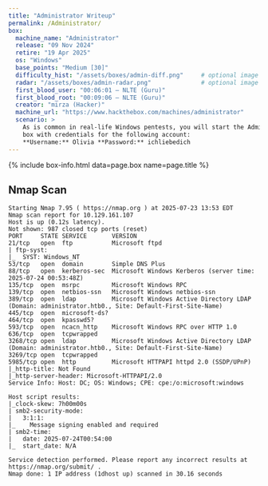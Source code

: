 ```yaml
---
title: "Administrator Writeup"
permalink: /Administrator/
box:
  machine_name: "Administrator"
  release: "09 Nov 2024"
  retire: "19 Apr 2025"
  os: "Windows"
  base_points: "Medium [30]"
  difficulty_hist: "/assets/boxes/admin-diff.png"     # optional image
  radar: "/assets/boxes/admin-radar.png"              # optional image
  first_blood_user: "00:06:01 — NLTE (Guru)"
  first_blood_root: "00:09:06 — NLTE (Guru)"
  creator: "mirza (Hacker)"
  machine_url: "https://www.hackthebox.com/machines/administrator"
  scenario: >
    As is common in real-life Windows pentests, you will start the Administrator
    box with credentials for the following account:
    **Username:** Olivia **Password:** ichliebedich
---
```

<style>
.box-card{border:1px solid #2c2c2c;border-radius:10px;padding:1rem 1rem .5rem;background:#121212;box-shadow:0 0 0 1px #000 inset;margin:1.5rem 0}
.box-card__header{display:flex;align-items:center;justify-content:space-between;border-bottom:1px solid #2c2c2c;padding-bottom:.5rem;margin-bottom:.75rem}
.box-card__title{margin:0;font-size:1.6rem;color:#58f87a;letter-spacing:.5px}
.box-card__cta{font-size:.9rem;text-decoration:none;border:1px solid #2c2c2c;padding:.25rem .5rem;border-radius:6px}
.box-grid{display:grid;gap:.25rem}
.box-row{display:grid;grid-template-columns:180px 1fr;gap:1rem;padding:.4rem 0;border-bottom:1px dashed #222}
.box-row:last-child{border-bottom:none}
.box-row>span:first-child{color:#f15;font-weight:700}
.box-row--stack{align-items:start}
.box-img{max-width:460px;width:100%;height:auto;border-radius:6px;border:1px solid #222}
.box-note{display:inline-block;background:#0f1a0f;border:1px solid #224822;padding:.6rem .7rem;border-radius:8px}
</style>

{% include box-info.html data=page.box name=page.title %}

## Nmap Scan
```
Starting Nmap 7.95 ( https://nmap.org ) at 2025-07-23 13:53 EDT
Nmap scan report for 10.129.161.107
Host is up (0.12s latency).
Not shown: 987 closed tcp ports (reset)
PORT     STATE SERVICE       VERSION
21/tcp   open  ftp           Microsoft ftpd
| ftp-syst: 
|_  SYST: Windows_NT
53/tcp   open  domain        Simple DNS Plus
88/tcp   open  kerberos-sec  Microsoft Windows Kerberos (server time: 2025-07-24 00:53:48Z)
135/tcp  open  msrpc         Microsoft Windows RPC
139/tcp  open  netbios-ssn   Microsoft Windows netbios-ssn
389/tcp  open  ldap          Microsoft Windows Active Directory LDAP (Domain: administrator.htb0., Site: Default-First-Site-Name)
445/tcp  open  microsoft-ds?
464/tcp  open  kpasswd5?
593/tcp  open  ncacn_http    Microsoft Windows RPC over HTTP 1.0
636/tcp  open  tcpwrapped
3268/tcp open  ldap          Microsoft Windows Active Directory LDAP (Domain: administrator.htb0., Site: Default-First-Site-Name)
3269/tcp open  tcpwrapped
5985/tcp open  http          Microsoft HTTPAPI httpd 2.0 (SSDP/UPnP)
|_http-title: Not Found
|_http-server-header: Microsoft-HTTPAPI/2.0
Service Info: Host: DC; OS: Windows; CPE: cpe:/o:microsoft:windows

Host script results:
|_clock-skew: 7h00m00s
| smb2-security-mode: 
|   3:1:1: 
|_    Message signing enabled and required
| smb2-time: 
|   date: 2025-07-24T00:54:00
|_  start_date: N/A

Service detection performed. Please report any incorrect results at https://nmap.org/submit/ .
Nmap done: 1 IP address (1dhost up) scanned in 30.16 seconds
```
